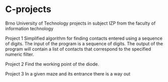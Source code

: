 # C-projects
Brno University of Technology projects in subject IZP from the faculty of information technology

Project 1
Simplified algorithm for finding contacts entered using a sequence of digits. The input of the program is a sequence of digits. The output of the program will contain a list of contacts that correspond to the specified numeric filter.

Project 2
Find the working point of the diode.

Project 3
In a given maze and its entrance there is a way out
